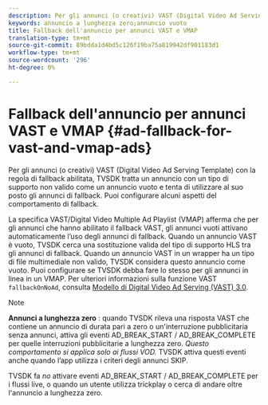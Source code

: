 ```yaml
---
description: Per gli annunci (o creativi) VAST (Digital Video Ad Serving Template) con la regola di fallback abilitata, TVSDK tratta un annuncio con un tipo di supporto non valido come un annuncio vuoto e tenta di utilizzare al suo posto gli annunci di fallback. Puoi configurare alcuni aspetti del comportamento di fallback.
keywords: annuncio a lunghezza zero;annuncio vuoto
title: Fallback dell'annuncio per annunci VAST e VMAP
translation-type: tm+mt
source-git-commit: 89bdda1d4bd5c126f19ba75a819942df901183d1
workflow-type: tm+mt
source-wordcount: '296'
ht-degree: 0%

---
```



# Fallback dell&#39;annuncio per annunci VAST e VMAP {#ad-fallback-for-vast-and-vmap-ads}

Per gli annunci (o creativi) VAST (Digital Video Ad Serving Template) con la regola di fallback abilitata, TVSDK tratta un annuncio con un tipo di supporto non valido come un annuncio vuoto e tenta di utilizzare al suo posto gli annunci di fallback. Puoi configurare alcuni aspetti del comportamento di fallback.

La specifica VAST/Digital Video Multiple Ad Playlist (VMAP) afferma che per gli annunci che hanno abilitato il fallback VAST, gli annunci vuoti attivano automaticamente l’uso degli annunci di fallback. Quando un annuncio VAST è vuoto, TVSDK cerca una sostituzione valida del tipo di supporto HLS tra gli annunci di fallback. Quando un annuncio VAST in un wrapper ha un tipo di file multimediale non valido, TVSDK considera questo annuncio come vuoto. Puoi configurare se TVSDK debba fare lo stesso per gli annunci in linea in un VMAP. Per ulteriori informazioni sulla funzione VAST `fallbackOnNoAd`, consulta [Modello di Digital Video Ad Serving (VAST) 3.0](https://www.iab.net/guidelines/508676/digitalvideo/vsuite/vast).

>[!NOTE]
>
>**Annunci a lunghezza zero** : quando TVSDK rileva una risposta VAST che contiene un annuncio di durata pari a zero o un&#39;interruzione pubblicitaria senza annunci, attiva gli eventi AD_BREAK_START / AD_BREAK_COMPLETE per quelle interruzioni pubblicitarie a lunghezza zero. *Questo comportamento si applica solo ai flussi VOD.* TVSDK attiva questi eventi anche quando l’app utilizza i criteri degli annunci SKIP.
>
>TVSDK fa *no* attivare eventi AD_BREAK_START / AD_BREAK_COMPLETE per i flussi live, o quando un utente utilizza trickplay o cerca di andare oltre l&#39;annuncio a lunghezza zero.